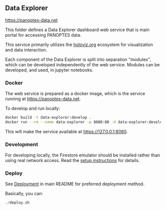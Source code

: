 Data Explorer
-------------

https://panoptes-data.net

This folder defines a Data Explorer dashboard web service that is main portal for
accessing PANOPTES data.  

This service primarily utilizes the [holoviz.org](https://holoviz.org) ecosystem for
visualization and data interaction.

Each component of the Data Explorer is split into separation "modules", which can be
developed independently of the web service. Modules can be developed, and used, in
jupyter notebooks. 

### Docker

The web service is prepared as a docker image, which is the service running at
https://panoptes-data.net.

To develop and run locally:

```bash
docker build -t data-explorer:develop .
docker run --rm --name data-explorer -p 8080:80 -d data-explorer:develop
```

This will make the service available at https://127.0.0.1:8080.

### Development

For developing locally, the Firestore emulator should be installed rather than using
real network access. Read the [setup instructions](https://firebase.google.com/docs/rules/emulator-setup) for details.

### Deploy

See [Deployment](../README.md#deploy) in main README for preferred deployment method.

Basically, you can:

```python
./deploy.sh
```